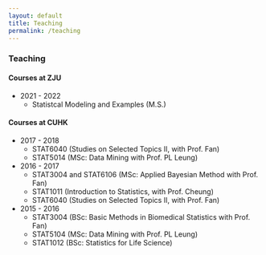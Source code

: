 ```yaml
---
layout: default
title: Teaching
permalink: /teaching
---
```

### Teaching
#### Courses at ZJU
- 2021 - 2022
    - Statistcal Modeling and Examples (M.S.)
#### Courses at CUHK
- 2017 - 2018
    - STAT6040 (Studies on Selected Topics II, with Prof. Fan)
    - STAT5014 (MSc: Data Mining with Prof. PL Leung)
- 2016 - 2017
    - STAT3004 and STAT6106 (MSc: Applied Bayesian Method with Prof. Fan)
    - STAT1011 (Introduction to Statistics, with Prof. Cheung)
    - STAT6040 (Studies on Selected Topics II, with Prof. Fan)
- 2015 - 2016
    - STAT3004 (BSc: Basic Methods in Biomedical Statistics with Prof. Fan)
    - STAT5104 (MSc: Data Mining with Prof. PL Leung)
    - STAT1012 (BSc: Statistics for Life Science)
